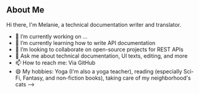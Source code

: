 ## About Me

Hi there, I'm Melanie, a technical documentation writer and translator. 

- 🔭 I’m currently working on ...
- 🌱 I’m currently learning how to write API documentation
- 👯 I’m looking to collaborate on open-source projects for REST APIs
- 💬 Ask me about technical documentation, UI texts, editing, and more
- 📫 How to reach me: Via GitHub
- 😄 My hobbies: Yoga (I'm also a yoga teacher), reading (especially Sci-Fi, Fantasy, and non-fiction books), taking care of my neighborhood's cats
-->
